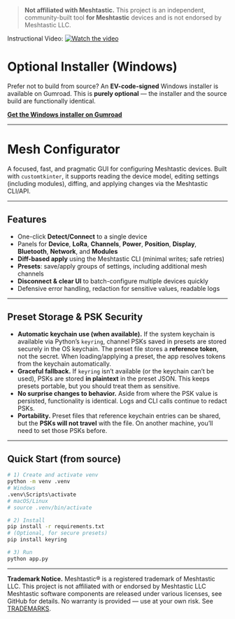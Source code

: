 > **Not affiliated with Meshtastic.** This project is an independent, community-built tool **for Meshtastic** devices and is not endorsed by Meshtastic LLC.

Instructional Video:
[![Watch the video](https://img.youtube.com/vi/cI8KEb7sWV0/maxresdefault.jpg)](https://www.youtube.com/watch?v=cI8KEb7sWV0)


# Optional Installer (Windows)

Prefer not to build from source? An **EV-code-signed** Windows installer is available on Gumroad.
This is **purely optional** — the installer and the source build are functionally identical.

**[Get the Windows installer on Gumroad](https://analyzify.gumroad.com/l/meshconfigurator)**

---

# Mesh Configurator

A focused, fast, and pragmatic GUI for configuring Meshtastic devices.
Built with `customtkinter`, it supports reading the device model, editing settings
(including modules), diffing, and applying changes via the Meshtastic CLI/API.



---

## Features

* One-click **Detect/Connect** to a single device
* Panels for **Device**, **LoRa**, **Channels**, **Power**, **Position**, **Display**, **Bluetooth**, **Network**, and **Modules**
* **Diff-based apply** using the Meshtastic CLI (minimal writes; safe retries)
* **Presets**: save/apply groups of settings, including additional mesh channels
* **Disconnect & clear UI** to batch-configure multiple devices quickly
* Defensive error handling, redaction for sensitive values, readable logs

---

## Preset Storage & PSK Security

* **Automatic keychain use (when available).** If the system keychain is available via Python’s `keyring`, channel PSKs saved in presets are stored securely in the OS keychain. The preset file stores a **reference token**, not the secret. When loading/applying a preset, the app resolves tokens from the keychain automatically.
* **Graceful fallback.** If `keyring` isn’t available (or the keychain can’t be used), PSKs are stored **in plaintext** in the preset JSON. This keeps presets portable, but you should treat them as sensitive.
* **No surprise changes to behavior.** Aside from where the PSK value is persisted, functionality is identical. Logs and CLI calls continue to redact PSKs.
* **Portability.** Preset files that reference keychain entries can be shared, but the **PSKs will not travel** with the file. On another machine, you’ll need to set those PSKs before.
---

## Quick Start (from source)

```bash
# 1) Create and activate venv
python -m venv .venv
# Windows
.venv\Scripts\activate
# macOS/Linux
# source .venv/bin/activate

# 2) Install
pip install -r requirements.txt
# (Optional, for secure presets)
pip install keyring

# 3) Run
python app.py
```

---
**Trademark Notice.** Meshtastic® is a registered trademark of Meshtastic LLC. This project is not affiliated with or endorsed by Meshtastic LLC
Meshtastic software components are released under various licenses, see GitHub for details. No warranty is provided — use at your own risk.
See [TRADEMARKS](./TRADEMARKS.md).
